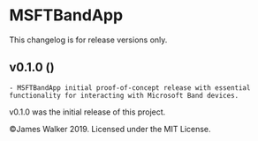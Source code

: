 <!--
MSFTBandApp
/CHANGELOG.md
©James Walker 2019. Licensed under the MIT License.
-->

# MSFTBandApp

This changelog is for release versions only.

## v0.1.0 ()
	- MSFTBandApp initial proof-of-concept release with essential functionality for interacting with Microsoft Band devices.

v0.1.0 was the initial release of this project.

©James Walker 2019. Licensed under the MIT License.

<!--
End of file.
-->